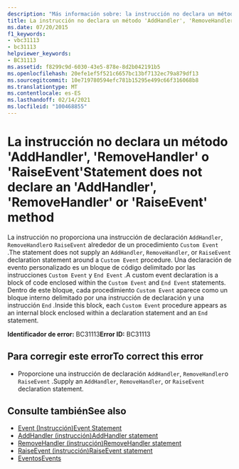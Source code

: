 ```yaml
---
description: "Más información sobre: la instrucción no declara un método ' AddHandler ', ' RemoveHandler ' o ' RaiseEvent '"
title: La instrucción no declara un método 'AddHandler', 'RemoveHandler' o 'RaiseEvent'
ms.date: 07/20/2015
f1_keywords:
- vbc31113
- bc31113
helpviewer_keywords:
- BC31113
ms.assetid: f8299c9d-6030-43e5-878e-8d2b042191b5
ms.openlocfilehash: 20efe1ef5f521c6657bc13bf7132ec79a879df13
ms.sourcegitcommit: 10e719780594efc781b15295e499c66f316068b8
ms.translationtype: MT
ms.contentlocale: es-ES
ms.lasthandoff: 02/14/2021
ms.locfileid: "100468855"
---
```

# <a name="statement-does-not-declare-an-addhandler-removehandler-or-raiseevent-method"></a><span data-ttu-id="04d84-103">La instrucción no declara un método 'AddHandler', 'RemoveHandler' o 'RaiseEvent'</span><span class="sxs-lookup"><span data-stu-id="04d84-103">Statement does not declare an 'AddHandler', 'RemoveHandler' or 'RaiseEvent' method</span></span>

<span data-ttu-id="04d84-104">La instrucción no proporciona una instrucción de declaración `AddHandler`, `RemoveHandler`o `RaiseEvent` alrededor de un procedimiento `Custom Event` .</span><span class="sxs-lookup"><span data-stu-id="04d84-104">The statement does not supply an `AddHandler`, `RemoveHandler`, or `RaiseEvent` declaration statement around a `Custom Event` procedure.</span></span> <span data-ttu-id="04d84-105">Una declaración de evento personalizado es un bloque de código delimitado por las instrucciones `Custom Event` y `End Event` .</span><span class="sxs-lookup"><span data-stu-id="04d84-105">A custom event declaration is a block of code enclosed within the `Custom Event` and `End Event` statements.</span></span> <span data-ttu-id="04d84-106">Dentro de este bloque, cada procedimiento `Custom Event` aparece como un bloque interno delimitado por una instrucción de declaración y una instrucción `End` .</span><span class="sxs-lookup"><span data-stu-id="04d84-106">Inside this block, each `Custom Event` procedure appears as an internal block enclosed within a declaration statement and an `End` statement.</span></span>  
  
 <span data-ttu-id="04d84-107">**Identificador de error:** BC31113</span><span class="sxs-lookup"><span data-stu-id="04d84-107">**Error ID:** BC31113</span></span>  
  
## <a name="to-correct-this-error"></a><span data-ttu-id="04d84-108">Para corregir este error</span><span class="sxs-lookup"><span data-stu-id="04d84-108">To correct this error</span></span>  
  
- <span data-ttu-id="04d84-109">Proporcione una instrucción de declaración `AddHandler`, `RemoveHandler`o `RaiseEvent` .</span><span class="sxs-lookup"><span data-stu-id="04d84-109">Supply an `AddHandler`, `RemoveHandler`, or `RaiseEvent` declaration statement.</span></span>  
  
## <a name="see-also"></a><span data-ttu-id="04d84-110">Consulte también</span><span class="sxs-lookup"><span data-stu-id="04d84-110">See also</span></span>

- [<span data-ttu-id="04d84-111">Event (Instrucción)</span><span class="sxs-lookup"><span data-stu-id="04d84-111">Event Statement</span></span>](../language-reference/statements/event-statement.md)
- [<span data-ttu-id="04d84-112">AddHandler (instrucción)</span><span class="sxs-lookup"><span data-stu-id="04d84-112">AddHandler statement</span></span>](../language-reference/statements/addhandler-statement.md)
- [<span data-ttu-id="04d84-113">RemoveHandler (instrucción)</span><span class="sxs-lookup"><span data-stu-id="04d84-113">RemoveHandler statement</span></span>](../language-reference/statements/removehandler-statement.md)
- [<span data-ttu-id="04d84-114">RaiseEvent (instrucción)</span><span class="sxs-lookup"><span data-stu-id="04d84-114">RaiseEvent statement</span></span>](../language-reference/statements/raiseevent-statement.md)
- [<span data-ttu-id="04d84-115">Eventos</span><span class="sxs-lookup"><span data-stu-id="04d84-115">Events</span></span>](../programming-guide/language-features/events/index.md)
